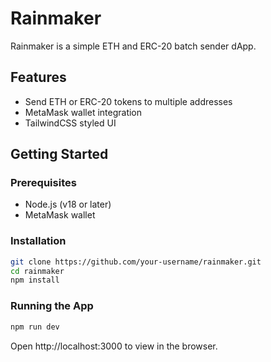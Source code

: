 # Rainmaker

Rainmaker is a simple ETH and ERC-20 batch sender dApp.

## Features
- Send ETH or ERC-20 tokens to multiple addresses
- MetaMask wallet integration
- TailwindCSS styled UI

## Getting Started

### Prerequisites
- Node.js (v18 or later)
- MetaMask wallet

### Installation
```bash
git clone https://github.com/your-username/rainmaker.git
cd rainmaker
npm install
```

### Running the App
```bash
npm run dev
```

Open http://localhost:3000 to view in the browser.
